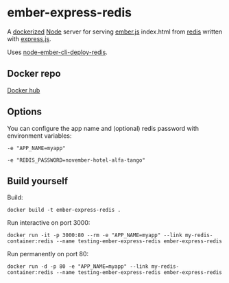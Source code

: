 # ember-express-redis

A [dockerized](http://docker.com) [Node](http://nodejs.org) server for serving [ember.js](http://emberjs.com) index.html from [redis](http://redis.io) written with [express.js](http://expressjs.com).

Uses [node-ember-cli-deploy-redis](https://github.com/blimmer/node-ember-cli-deploy-redis).

## Docker repo

[Docker hub](https://registry.hub.docker.com/u/thomassnielsen/ember-express-redis/)

## Options

You can configure the app name and (optional) redis password with environment variables:

```
-e "APP_NAME=myapp"
```
```
-e "REDIS_PASSWORD=november-hotel-alfa-tango"
```

## Build yourself

Build:

```
docker build -t ember-express-redis .
```

Run interactive on port 3000:

```
docker run -it -p 3000:80 --rm -e "APP_NAME=myapp" --link my-redis-container:redis --name testing-ember-express-redis ember-express-redis
```

Run permanently on port 80:

```
docker run -d -p 80 -e "APP_NAME=myapp" --link my-redis-container:redis --name testing-ember-express-redis ember-express-redis
```

